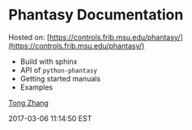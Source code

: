 Phantasy Documentation
======================

Hosted on: [https://controls.frib.msu.edu/phantasy/](https://controls.frib.msu.edu/phantasy/)

- Build with sphinx
- API of ``python-phantasy``
- Getting started manuals
- Examples

[Tong Zhang](zhangt@frib.msu.edu)

2017-03-06 11:14:50 EST


